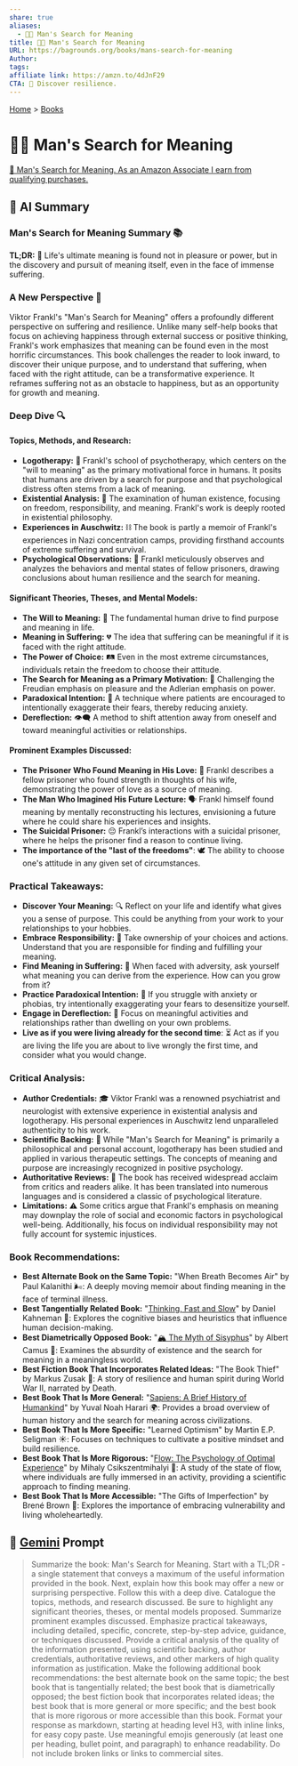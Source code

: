 ```yaml
---
share: true
aliases:
  - 🔦💡 Man's Search for Meaning
title: 🔦💡 Man's Search for Meaning
URL: https://bagrounds.org/books/mans-search-for-meaning
Author: 
tags: 
affiliate link: https://amzn.to/4dJnF29
CTA: 🌟 Discover resilience.
---
```

[Home](../index.md) > [Books](./index.md)  
# 🔦💡 Man's Search for Meaning  
[🛒 Man's Search for Meaning. As an Amazon Associate I earn from qualifying purchases.](https://amzn.to/4dJnF29)  
  
## 🤖 AI Summary  
### Man's Search for Meaning Summary 📚  
**TL;DR:** 🌟 Life's ultimate meaning is found not in pleasure or power, but in the discovery and pursuit of meaning itself, even in the face of immense suffering.  
  
### A New Perspective 🤯  
Viktor Frankl's "Man's Search for Meaning" offers a profoundly different perspective on suffering and resilience. Unlike many self-help books that focus on achieving happiness through external success or positive thinking, Frankl's work emphasizes that meaning can be found even in the most horrific circumstances. This book challenges the reader to look inward, to discover their unique purpose, and to understand that suffering, when faced with the right attitude, can be a transformative experience. It reframes suffering not as an obstacle to happiness, but as an opportunity for growth and meaning.  
  
### Deep Dive 🔍  
#### **Topics, Methods, and Research:**  
* **Logotherapy:** 🧠 Frankl's school of psychotherapy, which centers on the "will to meaning" as the primary motivational force in humans. It posits that humans are driven by a search for purpose and that psychological distress often stems from a lack of meaning.  
* **Existential Analysis:** 🧐 The examination of human existence, focusing on freedom, responsibility, and meaning. Frankl's work is deeply rooted in existential philosophy.  
* **Experiences in Auschwitz:** ⛓️ The book is partly a memoir of Frankl's experiences in Nazi concentration camps, providing firsthand accounts of extreme suffering and survival.  
* **Psychological Observations:** 🔬 Frankl meticulously observes and analyzes the behaviors and mental states of fellow prisoners, drawing conclusions about human resilience and the search for meaning.  
  
#### **Significant Theories, Theses, and Mental Models:**  
* **The Will to Meaning:** 🎯 The fundamental human drive to find purpose and meaning in life.  
* **Meaning in Suffering:** 💔 The idea that suffering can be meaningful if it is faced with the right attitude.  
* **The Power of Choice:** 🛤️ Even in the most extreme circumstances, individuals retain the freedom to choose their attitude.  
* **The Search for Meaning as a Primary Motivation:** 🧭 Challenging the Freudian emphasis on pleasure and the Adlerian emphasis on power.  
* **Paradoxical Intention:** 🔄 A technique where patients are encouraged to intentionally exaggerate their fears, thereby reducing anxiety.  
* **Dereflection:** 👁️‍🗨️ A method to shift attention away from oneself and toward meaningful activities or relationships.  
  
#### **Prominent Examples Discussed:**  
* **The Prisoner Who Found Meaning in His Love:** 💖 Frankl describes a fellow prisoner who found strength in thoughts of his wife, demonstrating the power of love as a source of meaning.  
* **The Man Who Imagined His Future Lecture:** 🗣️ Frankl himself found meaning by mentally reconstructing his lectures, envisioning a future where he could share his experiences and insights.  
* **The Suicidal Prisoner:** 😔 Frankl’s interactions with a suicidal prisoner, where he helps the prisoner find a reason to continue living.  
* **The importance of the "last of the freedoms"**: 🕊️ The ability to choose one's attitude in any given set of circumstances.  
  
### **Practical Takeaways:**  
* **Discover Your Meaning:** 🔍 Reflect on your life and identify what gives you a sense of purpose. This could be anything from your work to your relationships to your hobbies.  
* **Embrace Responsibility:** 🤝 Take ownership of your choices and actions. Understand that you are responsible for finding and fulfilling your meaning.  
* **Find Meaning in Suffering:** 🤕 When faced with adversity, ask yourself what meaning you can derive from the experience. How can you grow from it?  
* **Practice Paradoxical Intention:** 🤯 If you struggle with anxiety or phobias, try intentionally exaggerating your fears to desensitize yourself.  
* **Engage in Dereflection:** 🧘 Focus on meaningful activities and relationships rather than dwelling on your own problems.  
* **Live as if you were living already for the second time**: ⏳ Act as if you are living the life you are about to live wrongly the first time, and consider what you would change.  
  
### **Critical Analysis:**  
* **Author Credentials:** 🎓 Viktor Frankl was a renowned psychiatrist and neurologist with extensive experience in existential analysis and logotherapy. His personal experiences in Auschwitz lend unparalleled authenticity to his work.  
* **Scientific Backing:** 🔬 While "Man's Search for Meaning" is primarily a philosophical and personal account, logotherapy has been studied and applied in various therapeutic settings. The concepts of meaning and purpose are increasingly recognized in positive psychology.  
* **Authoritative Reviews:** 📖 The book has received widespread acclaim from critics and readers alike. It has been translated into numerous languages and is considered a classic of psychological literature.  
* **Limitations:** ⚠️ Some critics argue that Frankl's emphasis on meaning may downplay the role of social and economic factors in psychological well-being. Additionally, his focus on individual responsibility may not fully account for systemic injustices.  
  
### **Book Recommendations:**  
* **Best Alternate Book on the Same Topic:** "When Breath Becomes Air" by Paul Kalanithi 🌬️: A deeply moving memoir about finding meaning in the face of terminal illness.  
* **Best Tangentially Related Book:** "[Thinking, Fast and Slow](./thinking-fast-and-slow.md)" by Daniel Kahneman 🧠: Explores the cognitive biases and heuristics that influence human decision-making.  
* **Best Diametrically Opposed Book:** "[🏔️ The Myth of Sisyphus](./the-myth-of-sisyphus.md)" by Albert Camus 🗿: Examines the absurdity of existence and the search for meaning in a meaningless world.  
* **Best Fiction Book That Incorporates Related Ideas:** "The Book Thief" by Markus Zusak 📖: A story of resilience and human spirit during World War II, narrated by Death.  
* **Best Book That Is More General:** "[Sapiens: A Brief History of Humankind](./sapiens-a-brief-history-of-humankind.md)" by Yuval Noah Harari 🌍: Provides a broad overview of human history and the search for meaning across civilizations.  
* **Best Book That Is More Specific:** "Learned Optimism" by Martin E.P. Seligman ☀️: Focuses on techniques to cultivate a positive mindset and build resilience.  
* **Best Book That Is More Rigorous:** "[Flow: The Psychology of Optimal Experience](./flow-the-psychology-of-optimal-experience.md)" by Mihaly Csikszentmihalyi 🌊: A study of the state of flow, where individuals are fully immersed in an activity, providing a scientific approach to finding meaning.  
* **Best Book That Is More Accessible:** "The Gifts of Imperfection" by Brené Brown 🎁: Explores the importance of embracing vulnerability and living wholeheartedly.  
  
## 💬 [Gemini](https://gemini.google.com) Prompt  
> Summarize the book: Man's Search for Meaning. Start with a TL;DR - a single statement that conveys a maximum of the useful information provided in the book. Next, explain how this book may offer a new or surprising perspective. Follow this with a deep dive. Catalogue the topics, methods, and research discussed. Be sure to highlight any significant theories, theses, or mental models proposed. Summarize prominent examples discussed. Emphasize practical takeaways, including detailed, specific, concrete, step-by-step advice, guidance, or techniques discussed. Provide a critical analysis of the quality of the information presented, using scientific backing, author credentials, authoritative reviews, and other markers of high quality information as justification. Make the following additional book recommendations: the best alternate book on the same topic; the best book that is tangentially related; the best book that is diametrically opposed; the best fiction book that incorporates related ideas; the best book that is more general or more specific; and the best book that is more rigorous or more accessible than this book. Format your response as markdown, starting at heading level H3, with inline links, for easy copy paste. Use meaningful emojis generously (at least one per heading, bullet point, and paragraph) to enhance readability. Do not include broken links or links to commercial sites.
